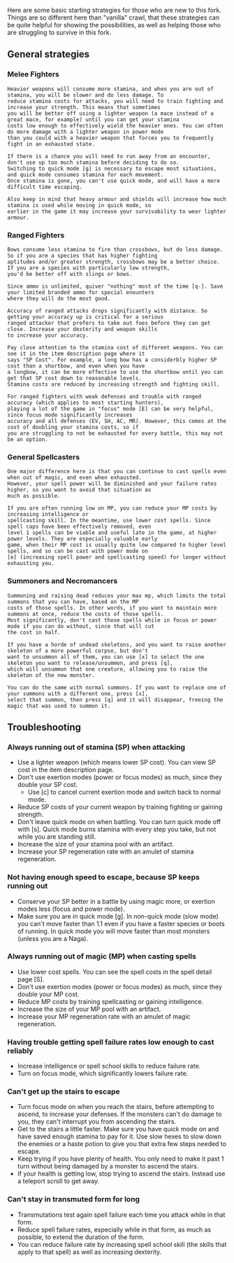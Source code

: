 Here are some basic starting strategies for those who are new to this fork. Things are so different here than "vanilla" crawl, that these strategies can be 
quite helpful for showing the possibilities, as well as helping those who are struggling to survive in this fork.

## General strategies

### Melee Fighters
    Heavier weapons will consume more stamina, and when you are out of stamina, you will be slower and do less damage. To
    reduce stamina costs for attacks, you will need to train fighting and increase your strength. This means that sometimes
    you will be better off using a lighter weapon (a mace instead of a great mace, for example) until you can get your stamina
    costs low enough to effectively wield the heavier ones. You can often do more damage with a lighter weapon in power mode
    than you could with a heavier weapon that forces you to frequently fight in an exhausted state.
    
    If there is a chance you will need to run away from an encounter, don't use up too much stamina before deciding to do so.
    Switching to quick mode [g] is necessary to escape most situations, and quick mode consumes stamina for each movement.
    Once stamina is gone, you can't use quick mode, and will have a more difficult time escaping. 
    
    Also keep in mind that heavy armour and shields will increase how much stamina is used while moving in quick mode, so
    earlier in the game it may increase your survivability to wear lighter armour. 
    
### Ranged Fighters
    Bows consume less stamina to fire than crossbows, but do less damage. So if you are a species that has higher fighting
    aptitudes and/or greater strength, crossbows may be a better choice. If you are a species with particularly low strength,
    you'd be better off with slings or bows.
    
    Since ammo is unlimited, quiver "nothing" most of the time [q-]. Save your limited branded ammo for special enounters
    where they will do the most good. 
    
    Accuracy of ranged attacks drops significantly with distance. So getting your accuracy up is critical for a serious
    ranged attacker that prefers to take out foes before they can get close. Increase your dexterity and weapon skills
    to increase your accuracy. 
    
    Pay close attention to the stamina cost of different weapons. You can see it in the item description page where it 
    says "SP Cost". For example, a long bow has a considerbly higher SP cost than a shortbow, and even when you have 
    a longbow, it can be more effective to use the shortbow until you can get that SP cost down to reasonable levels. 
    Stamina costs are reduced by increasing strength and fighting skill.
     
    For ranged fighters with weak defenses and trouble with ranged accuracy (which applies to most starting hunters), 
    playing a lot of the game in "focus" mode [E] can be very helpful, since focus mode significantly increases
    accuracy and all defenses (EV, SH, AC, MR). However, this comes at the cost of doubling your stamina costs, so if
    you are struggling to not be exhausted for every battle, this may not be an option.
    
### General Spellcasters
    One major difference here is that you can continue to cast spells even when out of magic, and even when exhausted.
    However, your spell power will be diminished and your failure rates higher, so you want to avoid that situation as
    much as possible. 
    
    If you are often running low on MP, you can reduce your MP costs by increasing intelligence or 
    spellcasting skill. In the meantime, use lower cost spells. Since spell caps have been effectively removed, even
    level 1 spells can be viable and useful late in the game, at higher power levels. They are especially valuable early
    game, when their MP cost is usually quite low compared to higher level spells, and so can be cast with power mode on
    [e] (increasing spell power and spellcasting speed) for longer without exhausting you.

### Summoners and Necromancers
    Summoning and raising dead reduces your max mp, which limits the total summons that you can have, based on the MP
    costs of those spells. In other words, if you want to maintain more summons at once, reduce the costs of those spells.
    Most significantly, don't cast those spells while in focus or power mode if you can do without, since that will cut
    the cost in half.
    
    If you have a horde of undead skeletons, and you want to raise another skeleton of a more powerful corpse, but don't
    want to unsummon all of them, you can use [x] to select the one skeleton you want to release/unsummon, and press [q],
    which will unsummon that one creature, allowing you to raise the skeleton of the new monster. 
    
    You can do the same with normal summons. If you want to replace one of your summons with a different one, press [x],
    select that summon, then press [q] and it will disappear, freeing the magic that was used to summon it. 
    
## Troubleshooting

### Always running out of stamina (SP) when attacking
* Use a lighter weapon (which means lower SP cost). You can view SP cost in the item description page.
* Don't use exertion modes (power or focus modes) as much, since they double your SP cost.
    * Use [c] to cancel current exertion mode and switch back to normal mode.
* Reduce SP costs of your current weapon by training fighting or gaining strength.
* Don't leave quick mode on when battling. You can turn quick mode off with [s]. Quick mode burns stamina with every
  step you take, but not while you are standing still.
* Increase the size of your stamina pool with an artifact.
* Increase your SP regeneration rate with an amulet of stamina regeneration.

### Not having enough speed to escape, because SP keeps running out
* Conserve your SP better in a battle by using magic more, or exertion modes less (focus and power mode).
* Make sure you are in quick mode [g]. In non-quick mode (slow mode) you can't move faster than 1.1 even if you have
  a faster species or boots of running. In quick mode you will move faster than most monsters (unless you are a Naga).

### Always running out of magic (MP) when casting spells
* Use lower cost spells. You can see the spell costs in the spell detail page [S].
* Don't use exertion modes (power or focus modes) as much, since they double your MP cost.
* Reduce MP costs by training spellcasting or gaining intelligence. 
* Increase the size of your MP pool with an artifact.
* Increase your MP regeneration rate with an amulet of magic regeneration.

### Having trouble getting spell failure rates low enough to cast reliably
* Increase intelligence or spell school skills to reduce failure rate.
* Turn on focus mode, which significantly lowers failure rate.

### Can't get up the stairs to escape
* Turn focus mode on when you reach the stairs, before attempting to ascend, to increase your defenses. If the monsters 
  can't do damage to you, they can't interrupt you from ascending the stairs. 
* Get to the stairs a little faster. Make sure you have quick mode on and have saved enough stamina to pay for it. Use
  slow hexes to slow down the enemies or a haste potion to give you that extra few steps needed to escape. 
* Keep trying if you have plenty of health. You only need to make it past 1 turn without being damaged by a monster to 
  ascend the stairs.
* If your health is getting low, stop trying to ascend the stairs. Instead use a teleport scroll to get away.

### Can't stay in transmuted form for long
* Transmutations test again spell failure each time you attack while in that form. 
* Reduce spell failure rates, especially while in that form, as much as possible, to extend the duration of the form.
* You can reduce failure rate by increasing spell school skill (the skills that apply to that spell) as well as increasing
  dexterity. 
  
